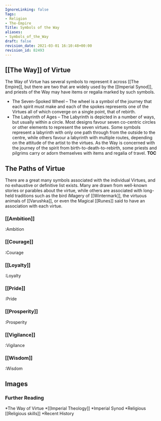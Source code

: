 ```yaml
---
IgnoreLinking: false
Tags:
- Religion
- The-Empire
Title: Symbols of the Way
aliases:
- Symbols_of_the_Way
draft: false
revision_date: 2021-03-01 16:10:48+00:00
revision_id: 82493
---
```


## [[The Way]] of Virtue
The Way of Virtue has several symbols to represent it across [[The Empire]], but there are two that are widely used by the [[Imperial Synod]], and priests of the Way may have items or regalia marked by such symbols.
* The Seven-Spoked Wheel – The wheel is a symbol of the journey that each spirit must make and each of the spokes represents one of the Virtues all of which converge on a single point, that of rebirth.
* The Labyrinth of Ages – The Labyrinth is depicted in a number of ways, but usually within a circle. Most designs favour seven co-centric circles or other elements to represent the seven virtues. Some symbols represent a labyrinth with only one path through from the outside to the centre, while others favour a labyrinth with multiple routes, depending on the attitude of the artist to the virtues. 
As the Way is concerned with the journey of the spirit from birth-to-death-to-rebirth, some priests and pilgrims carry or adorn themselves with items and regalia of travel.
__TOC__
## The Paths of Virtue
There are a great many symbols associated with the individual Virtues, and no exhaustive or definitive list exists. Many are drawn from well-known stories or parables about the virtue, while others are associated with long-held traditions such as the bird iMagery of [[Wintermark]], the virtuous animals of [[Varushka]], or even the Magical [[Runes]] said to have an association with each virtue. 
### [[Ambition]]
:Ambition
### [[Courage]]
:Courage
### [[Loyalty]]
:Loyalty
### [[Pride]]
:Pride
### [[Prosperity]]
:Prosperity
### [[Vigilance]]
:Vigilance
### [[Wisdom]]
:Wisdom
## Images
### Further Reading
*The Way of Virtue
*[[Imperial Theology]]
*Imperial Synod
*Religious [[Religious skills]]
*Recent History